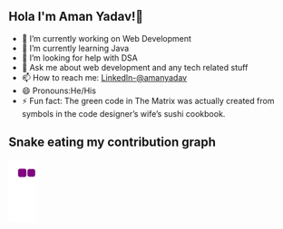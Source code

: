 ## Hola I'm Aman Yadav!👋

- 🔭 I’m currently working on Web Development
- 🌱 I’m currently learning Java
- 🤔 I’m looking for help with DSA
- 💬 Ask me about web development and any tech related stuff
- 📫 How to reach me:  [Linkedln-@amanyadav](https://www.linkedin.com/in/aman-yadav-262313220/)
- 😄 Pronouns:He/His
- ⚡ Fun fact: The green code in The Matrix was actually created from symbols in the code designer’s wife’s sushi cookbook.

## Snake eating my contribution graph
![snake gif](https://github.com/Ydvaaman/Ydvaaman/blob/output/github-contribution-grid-snake.gif)
